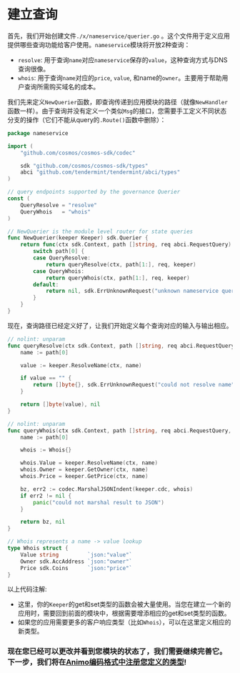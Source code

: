 # 建立查询

首先，我们开始创建文件`./x/nameservice/querier.go` 。这个文件用于定义应用提供哪些查询功能给客户使用。`nameservice`模块将开放2种查询：

- `resolve`: 用于查询`name`对应`nameservice`保存的`value`，这种查询方式与DNS查询很像。 
- `whois`: 用于查询`name`对应的`price`, `value`, 和name的`owner`。主要用于帮助用户查询所需购买域名的成本。 

我们先来定义`NewQuerier`函数，即查询传递到应用模块的路径（就像`NewHandler`函数一样）。由于查询并没有定义一个类似`Msg`的接口，您需要手工定义不同状态分支的操作（它们不能从query的`.Route()`函数中删除）：

```go
package nameservice

import (
	"github.com/cosmos/cosmos-sdk/codec"

	sdk "github.com/cosmos/cosmos-sdk/types"
	abci "github.com/tendermint/tendermint/abci/types"
)

// query endpoints supported by the governance Querier
const (
	QueryResolve = "resolve"
	QueryWhois   = "whois"
)

// NewQuerier is the module level router for state queries
func NewQuerier(keeper Keeper) sdk.Querier {
	return func(ctx sdk.Context, path []string, req abci.RequestQuery) (res []byte, err sdk.Error) {
		switch path[0] {
		case QueryResolve:
			return queryResolve(ctx, path[1:], req, keeper)
		case QueryWhois:
			return queryWhois(ctx, path[1:], req, keeper)
		default:
			return nil, sdk.ErrUnknownRequest("unknown nameservice query endpoint")
		}
	}
}
```

现在，查询路径已经定义好了，让我们开始定义每个查询对应的输入与输出相应。 

```go
// nolint: unparam
func queryResolve(ctx sdk.Context, path []string, req abci.RequestQuery, keeper Keeper) (res []byte, err sdk.Error) {
	name := path[0]

	value := keeper.ResolveName(ctx, name)

	if value == "" {
		return []byte{}, sdk.ErrUnknownRequest("could not resolve name")
	}

	return []byte(value), nil
}

// nolint: unparam
func queryWhois(ctx sdk.Context, path []string, req abci.RequestQuery, keeper Keeper) (res []byte, err sdk.Error) {
	name := path[0]

	whois := Whois{}

	whois.Value = keeper.ResolveName(ctx, name)
	whois.Owner = keeper.GetOwner(ctx, name)
	whois.Price = keeper.GetPrice(ctx, name)

	bz, err2 := codec.MarshalJSONIndent(keeper.cdc, whois)
	if err2 != nil {
		panic("could not marshal result to JSON")
	}

	return bz, nil
}

// Whois represents a name -> value lookup
type Whois struct {
	Value string         `json:"value"`
	Owner sdk.AccAddress `json:"owner"`
	Price sdk.Coins      `json:"price"`
}
```

以上代码注解:
- 这里，你的`Keeper`的get和set类型的函数会被大量使用。当您在建立一个新的应用时，需要回到前面的模块中，根据需要增添相应的get和set类型的函数。 
- 如果您的应用需要更多的客户响应类型（比如`Whois`），可以在这里定义相应的新类型。 
  
### 现在您已经可以更改并看到您模块的状态了，我们需要继续完善它。下一步，我们将在[Animo编码格式中注册您定义的类型](./codec.md)!
